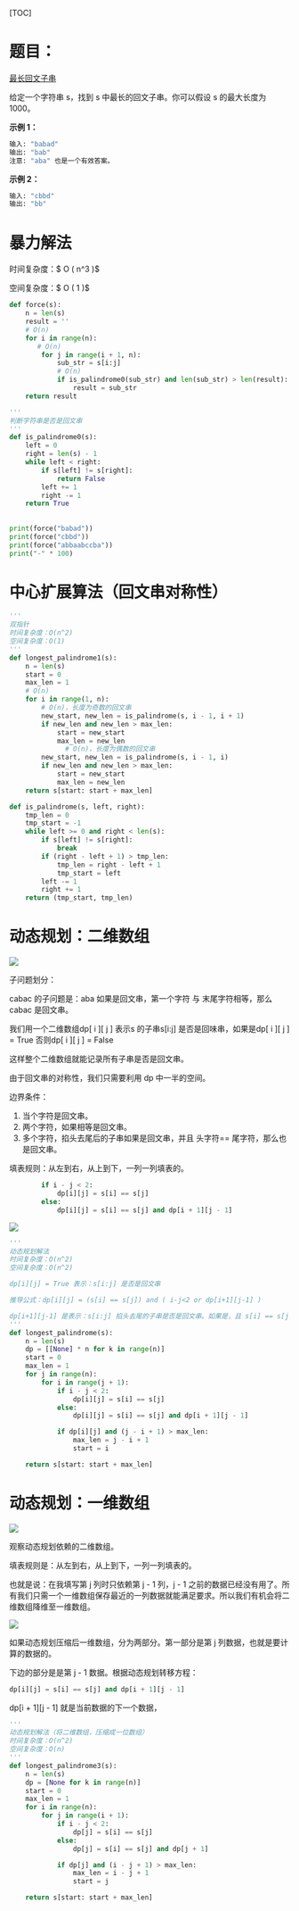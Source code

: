 [TOC]

# 题目：

[最长回文子串](https://leetcode-cn.com/problems/longest-palindromic-substring/)

给定一个字符串 s，找到 s 中最长的回文子串。你可以假设 s 的最大长度为 1000。

**示例 1：**

```python
输入: "babad"
输出: "bab"
注意: "aba" 也是一个有效答案。
```

**示例 2：**

```python
输入: "cbbd"
输出: "bb"
```

# 暴力解法

时间复杂度：$ O ( n^3 )$

空间复杂度：$ O ( 1 )$

```python
def force(s):
    n = len(s)
    result = ''
    # O(n)
    for i in range(n):
       # O(n)
        for j in range(i + 1, n):
            sub_str = s[i:j]
            # O(n)
            if is_palindrome0(sub_str) and len(sub_str) > len(result):
                result = sub_str
    return result

'''
判断字符串是否是回文串
'''
def is_palindrome0(s):
    left = 0
    right = len(s) - 1
    while left < right:
        if s[left] != s[right]:
            return False
        left += 1
        right -= 1
    return True
  
  
print(force("babad"))
print(force("cbbd"))
print(force("abbaabccba"))
print("-" * 100)
```



# 中心扩展算法（回文串对称性）

```python
'''
双指针
时间复杂度：O(n^2)
空间复杂度：O(1)
'''
def longest_palindrome1(s):
    n = len(s)
    start = 0
    max_len = 1
    # O(n)
    for i in range(1, n):
        # O(n)，长度为奇数的回文串
        new_start, new_len = is_palindrome(s, i - 1, i + 1)
        if new_len and new_len > max_len:
            start = new_start
            max_len = new_len
			  # O(n)，长度为偶数的回文串
        new_start, new_len = is_palindrome(s, i - 1, i)
        if new_len and new_len > max_len:
            start = new_start
            max_len = new_len
    return s[start: start + max_len]

def is_palindrome(s, left, right):
    tmp_len = 0
    tmp_start = -1
    while left >= 0 and right < len(s):
        if s[left] != s[right]:
            break
        if (right - left + 1) > tmp_len:
            tmp_len = right - left + 1
            tmp_start = left
        left -= 1
        right += 1
    return (tmp_start, tmp_len)
```



# 动态规划：二维数组

![](images/20200510095653.jpg)

子问题划分：

cabac  的子问题是：aba 如果是回文串，第一个字符 与 末尾字符相等，那么cabac 是回文串。

我们用一个二维数组dp\[ i ][ j ] 表示s 的子串s[i:j] 是否是回味串，如果是dp\[ i ][ j ] = True 否则dp\[ i ][ j ] = False

这样整个二维数组就能记录所有子串是否是回文串。

由于回文串的对称性，我们只需要利用 dp 中一半的空间。



边界条件：

1. 当个字符是回文串。
2. 两个字符，如果相等是回文串。
3. 多个字符，掐头去尾后的子串如果是回文串，并且 头字符== 尾字符，那么也是回文串。

填表规则：从左到右，从上到下，一列一列填表的。

```python
        if i - j < 2:
            dp[i][j] = s[i] == s[j]
        else:
            dp[i][j] = s[i] == s[j] and dp[i + 1][j - 1]
```
![](images/20200510110221.jpg)

```python
'''
动态规划解法
时间复杂度：O(n^2)
空间复杂度：O(n^2)

dp[i][j] = True 表示：s[i:j] 是否是回文串

推导公式：dp[i][j] = (s[i] == s[j]) and ( i-j<2 or dp[i+1][j-1] )

dp[i+1][j-1] 是表示：s[i:j] 掐头去尾的子串是否是回文串。如果是，且 s[i] == s[j] 那么，s[i:j] 也是回文串。
'''
def longest_palindrome(s):
    n = len(s)
    dp = [[None] * n for k in range(n)]
    start = 0
    max_len = 1
    for j in range(n):
        for i in range(j + 1):
            if i - j < 2:
                dp[i][j] = s[i] == s[j]
            else:
                dp[i][j] = s[i] == s[j] and dp[i + 1][j - 1]

            if dp[i][j] and (j - i + 1) > max_len:
                max_len = j - i + 1
                start = i

    return s[start: start + max_len]
```



# 动态规划：一维数组

![](images/20200510110221.jpg)

观察动态规划依赖的二维数组。

填表规则是：从左到右，从上到下，一列一列填表的。

也就是说：在我填写第 j 列时只依赖第 j - 1 列，j - 1 之前的数据已经没有用了。所有我们只需一个一维数组保存最近的一列数据就能满足要求。所以我们有机会将二维数组降维至一维数组。



![](images/20200510113709.jpg)

如果动态规划压缩后一维数组，分为两部分。第一部分是第 j 列数据，也就是要计算的数据的。

下边的部分是是第 j - 1 数据。根据动态规划转移方程：

```python
dp[i][j] = s[i] == s[j] and dp[i + 1][j - 1]
```

dp\[i + 1][j - 1] 就是当前数据的下一个数据，



```python
'''
动态规划解法（将二维数组，压缩成一位数组）
时间复杂度：O(n^2)
空间复杂度：O(n)
'''
def longest_palindrome3(s):
    n = len(s)
    dp = [None for k in range(n)]
    start = 0
    max_len = 1
    for i in range(n):
        for j in range(i + 1):
            if i - j < 2:
                dp[j] = s[i] == s[j]
            else:
                dp[j] = s[i] == s[j] and dp[j + 1]

            if dp[j] and (i - j + 1) > max_len:
                max_len = i - j + 1
                start = j

    return s[start: start + max_len]
```







